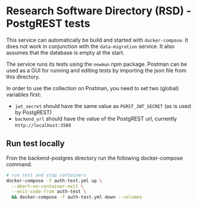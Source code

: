 # Research Software Directory (RSD) - PostgREST tests

This service can automatically be build and started with `docker-compose`. It does not work in conjunction with the `data-migration` service. It also assumes that the database is empty at the start.

The service runs its tests using the `newman` npm package. Postman can be used as a GUI for running and editing tests by importing the json file from this directory.

In order to use the collection on Postman, you need to set two (global) variables first:

* `jwt_secret` should have the same value as `PGRST_JWT_SECRET` (as is used by PostgREST)
* `backend_url` should have the value of the PostgREST url, currently `http://localhost:3500`

## Run test locally

Fron the backend-postgres directory run the following docker-compose command.

```bash
# run test and stop containers
docker-compose -f auth-test.yml up \
  --abort-on-container-exit \
  --exit-code-from auth-test \
  && docker-compose -f auth-test.yml down --volumes
```
